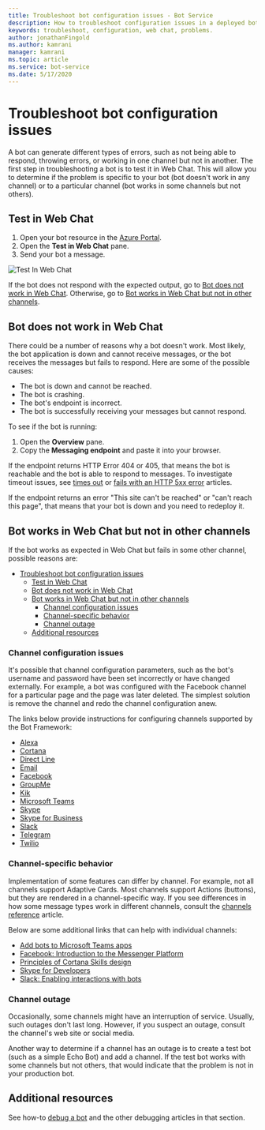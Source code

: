 ```yaml
---
title: Troubleshoot bot configuration issues - Bot Service
description: How to troubleshoot configuration issues in a deployed bot.
keywords: troubleshoot, configuration, web chat, problems.
author: jonathanFingold
ms.author: kamrani
manager: kamrani
ms.topic: article
ms.service: bot-service
ms.date: 5/17/2020
---
```


# Troubleshoot bot configuration issues

<!-- Attention writers!!
     When you create a new FAQ, please add the related link in the bot-service-troubleshoot-index.md proper section. -->

A bot can generate different types of errors, such as not being able to respond, throwing errors, or working in one channel but not in another. The first step in troubleshooting a bot is to test it in Web Chat. This will allow you to determine if the problem is specific to your bot (bot doesn't work in any channel) or to a particular channel (bot works in some channels but not others).

## Test in Web Chat

1. Open your bot resource in the [Azure Portal](https://portal.azure.com/).
1. Open the **Test in Web Chat** pane.
1. Send your bot a message.

![Test In Web Chat](./media/test-in-webchat.png)

If the bot does not respond with the expected output, go to [Bot does not work in Web Chat](#bot-does-not-work-in-web-chat). Otherwise, go to [Bot works in Web Chat but not in other channels](#bot-works-in-web-chat-but-not-in-other-channels).

## Bot does not work in Web Chat

There could be a number of reasons why a bot doesn't work. Most likely, the bot application is down and cannot receive messages, or the bot receives the messages but fails to respond. Here are some of the possible causes:

- The bot is down and cannot be reached.
- The bot is crashing.
- The bot's endpoint is incorrect.
- The bot is successfully receiving your messages but cannot respond.

To see if the bot is running:

1. Open the **Overview** pane.
1. Copy the **Messaging endpoint** and paste it into your browser.

If the endpoint returns HTTP Error 404 or 405, that means the bot is reachable and the bot is able to respond to messages. To investigate timeout issues, see [times out](https://github.com/daveta/analytics/blob/master/troubleshooting_timeout.md) or [fails with an HTTP 5xx error](bot-service-troubleshoot-500-errors.md) articles.

If the endpoint returns an error "This site can't be reached" or "can't reach this page", that means that your bot is down and you need to redeploy it.

## Bot works in Web Chat but not in other channels

If the bot works as expected in Web Chat but fails in some other channel, possible reasons are:

- [Troubleshoot bot configuration issues](#troubleshoot-bot-configuration-issues)
  - [Test in Web Chat](#test-in-web-chat)
  - [Bot does not work in Web Chat](#bot-does-not-work-in-web-chat)
  - [Bot works in Web Chat but not in other channels](#bot-works-in-web-chat-but-not-in-other-channels)
    - [Channel configuration issues](#channel-configuration-issues)
    - [Channel-specific behavior](#channel-specific-behavior)
    - [Channel outage](#channel-outage)
  - [Additional resources](#additional-resources)

### Channel configuration issues

It's possible that channel configuration parameters, such as the bot's username and password have been set incorrectly or have changed externally. For example, a bot was configured with the Facebook channel for a particular page and the page was later deleted. The simplest solution is remove the channel and redo the channel configuration anew.

The links below provide instructions for configuring channels supported by the Bot Framework:
- [Alexa](bot-service-channel-connect-alexa.md)
- [Cortana](bot-service-channel-connect-cortana.md)
- [Direct Line](bot-service-channel-connect-directline.md)
- [Email](bot-service-channel-connect-email.md)
- [Facebook](bot-service-channel-connect-facebook.md)
- [GroupMe](bot-service-channel-connect-groupme.md)
- [Kik](bot-service-channel-connect-kik.md)
- [Microsoft Teams](https://docs.microsoft.com/microsoftteams/platform/concepts/bots/bots-overview)
- [Skype](bot-service-channel-connect-skype.md)
- [Skype for Business](bot-service-channel-connect-skypeforbusiness.md)
- [Slack](bot-service-channel-connect-slack.md)
- [Telegram](bot-service-channel-connect-telegram.md)
- [Twilio](bot-service-channel-connect-twilio.md)

### Channel-specific behavior

Implementation of some features can differ by channel. For example, not all channels support Adaptive Cards. Most channels support Actions (buttons), but they are rendered in a channel-specific way. If you see differences in how some message types work in different channels, consult the [channels reference](bot-service-channels-reference.md) article.

Below are some additional links that can help with individual channels:

- [Add bots to Microsoft Teams apps](https://docs.microsoft.com/microsoftteams/platform/concepts/bots/bots-overview)
- [Facebook: Introduction to the Messenger Platform](https://developers.facebook.com/docs/messenger-platform/introduction)
- [Principles of Cortana Skills design](https://docs.microsoft.com/cortana/skills/design-principles)
- [Skype for Developers](https://dev.skype.com/bots)
- [Slack: Enabling interactions with bots](https://api.slack.com/bot-users)

### Channel outage

Occasionally, some channels might have an interruption of service. Usually, such outages don't last long. However, if you suspect an outage, consult the channel's web site or social media.

Another way to determine if a channel has an outage is to create a test bot (such as a simple Echo Bot) and add a channel. If the test bot works with some channels but not others, that would indicate that the problem is not in your production bot.

## Additional resources

See how-to [debug a bot](bot-service-debug-bot.md) and the other debugging articles in that section.
